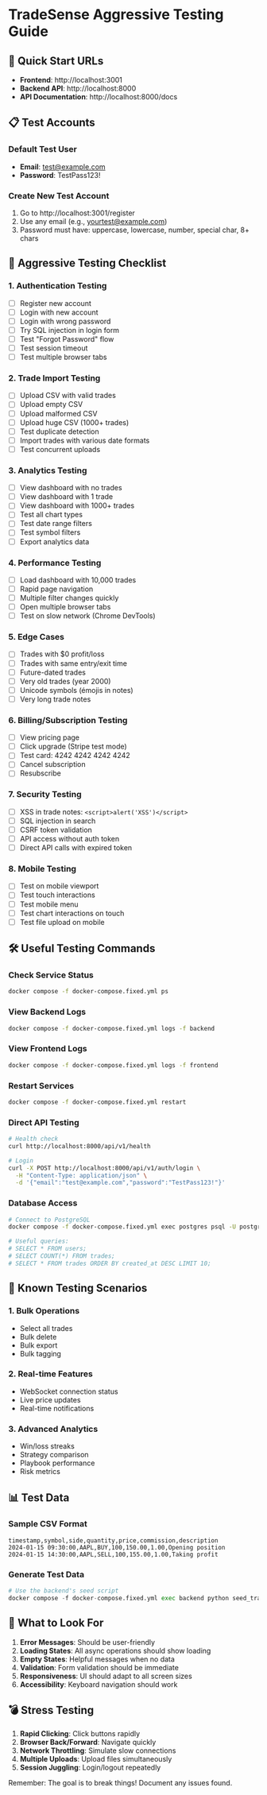 # TradeSense Aggressive Testing Guide

## 🚀 Quick Start URLs

- **Frontend**: http://localhost:3001
- **Backend API**: http://localhost:8000
- **API Documentation**: http://localhost:8000/docs

## 📋 Test Accounts

### Default Test User
- **Email**: test@example.com
- **Password**: TestPass123!

### Create New Test Account
1. Go to http://localhost:3001/register
2. Use any email (e.g., yourtest@example.com)
3. Password must have: uppercase, lowercase, number, special char, 8+ chars

## 🧪 Aggressive Testing Checklist

### 1. **Authentication Testing**
- [ ] Register new account
- [ ] Login with new account
- [ ] Login with wrong password
- [ ] Try SQL injection in login form
- [ ] Test "Forgot Password" flow
- [ ] Test session timeout
- [ ] Test multiple browser tabs

### 2. **Trade Import Testing**
- [ ] Upload CSV with valid trades
- [ ] Upload empty CSV
- [ ] Upload malformed CSV
- [ ] Upload huge CSV (1000+ trades)
- [ ] Test duplicate detection
- [ ] Import trades with various date formats
- [ ] Test concurrent uploads

### 3. **Analytics Testing**
- [ ] View dashboard with no trades
- [ ] View dashboard with 1 trade
- [ ] View dashboard with 1000+ trades
- [ ] Test all chart types
- [ ] Test date range filters
- [ ] Test symbol filters
- [ ] Export analytics data

### 4. **Performance Testing**
- [ ] Load dashboard with 10,000 trades
- [ ] Rapid page navigation
- [ ] Multiple filter changes quickly
- [ ] Open multiple browser tabs
- [ ] Test on slow network (Chrome DevTools)

### 5. **Edge Cases**
- [ ] Trades with $0 profit/loss
- [ ] Trades with same entry/exit time
- [ ] Future-dated trades
- [ ] Very old trades (year 2000)
- [ ] Unicode symbols (émojis in notes)
- [ ] Very long trade notes

### 6. **Billing/Subscription Testing**
- [ ] View pricing page
- [ ] Click upgrade (Stripe test mode)
- [ ] Test card: 4242 4242 4242 4242
- [ ] Cancel subscription
- [ ] Resubscribe

### 7. **Security Testing**
- [ ] XSS in trade notes: `<script>alert('XSS')</script>`
- [ ] SQL injection in search
- [ ] CSRF token validation
- [ ] API access without auth token
- [ ] Direct API calls with expired token

### 8. **Mobile Testing**
- [ ] Test on mobile viewport
- [ ] Test touch interactions
- [ ] Test mobile menu
- [ ] Test chart interactions on touch
- [ ] Test file upload on mobile

## 🛠️ Useful Testing Commands

### Check Service Status
```bash
docker compose -f docker-compose.fixed.yml ps
```

### View Backend Logs
```bash
docker compose -f docker-compose.fixed.yml logs -f backend
```

### View Frontend Logs
```bash
docker compose -f docker-compose.fixed.yml logs -f frontend
```

### Restart Services
```bash
docker compose -f docker-compose.fixed.yml restart
```

### Direct API Testing
```bash
# Health check
curl http://localhost:8000/api/v1/health

# Login
curl -X POST http://localhost:8000/api/v1/auth/login \
  -H "Content-Type: application/json" \
  -d '{"email":"test@example.com","password":"TestPass123!"}'
```

### Database Access
```bash
# Connect to PostgreSQL
docker compose -f docker-compose.fixed.yml exec postgres psql -U postgres -d tradesense

# Useful queries:
# SELECT * FROM users;
# SELECT COUNT(*) FROM trades;
# SELECT * FROM trades ORDER BY created_at DESC LIMIT 10;
```

## 🐛 Known Testing Scenarios

### 1. **Bulk Operations**
- Select all trades
- Bulk delete
- Bulk export
- Bulk tagging

### 2. **Real-time Features**
- WebSocket connection status
- Live price updates
- Real-time notifications

### 3. **Advanced Analytics**
- Win/loss streaks
- Strategy comparison
- Playbook performance
- Risk metrics

## 📊 Test Data

### Sample CSV Format
```csv
timestamp,symbol,side,quantity,price,commission,description
2024-01-15 09:30:00,AAPL,BUY,100,150.00,1.00,Opening position
2024-01-15 14:30:00,AAPL,SELL,100,155.00,1.00,Taking profit
```

### Generate Test Data
```python
# Use the backend's seed script
docker compose -f docker-compose.fixed.yml exec backend python seed_trades.py
```

## 🚨 What to Look For

1. **Error Messages**: Should be user-friendly
2. **Loading States**: All async operations should show loading
3. **Empty States**: Helpful messages when no data
4. **Validation**: Form validation should be immediate
5. **Responsiveness**: UI should adapt to all screen sizes
6. **Accessibility**: Keyboard navigation should work

## 💣 Stress Testing

1. **Rapid Clicking**: Click buttons rapidly
2. **Browser Back/Forward**: Navigate quickly
3. **Network Throttling**: Simulate slow connections
4. **Multiple Uploads**: Upload files simultaneously
5. **Session Juggling**: Login/logout repeatedly

Remember: The goal is to break things! Document any issues found.